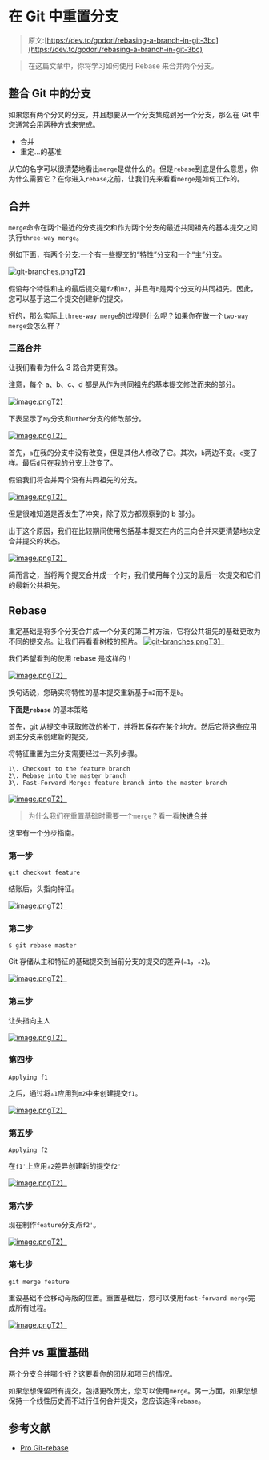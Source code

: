 # 在 Git 中重置分支

> 原文:[https://dev.to/godori/rebasing-a-branch-in-git-3bc](https://dev.to/godori/rebasing-a-branch-in-git-3bc)

> 在这篇文章中，你将学习如何使用 Rebase 来合并两个分支。

## [](#integrating-branches-in-git)整合 Git 中的分支

如果您有两个分叉的分支，并且想要从一个分支集成到另一个分支，那么在 Git 中您通常会用两种方式来完成。

*   合并
*   重定…的基准

从它的名字可以很清楚地看出`merge`是做什么的。但是`rebase`到底是什么意思，你为什么需要它？在你进入`rebase`之前，让我们先来看看`merge`是如何工作的。

## [](#merge)合并

`merge`命令在两个最近的分支提交和作为两个分支的最近共同祖先的基本提交之间执行`three-way merge`。

例如下面，有两个分支:一个有一些提交的“特性”分支和一个“主”分支。

[![git-branches.png](../Images/56d3158b6e8370d9b520011b275de997.png)T2】](https://res.cloudinary.com/practicaldev/image/fetch/s--jII6LUam--/c_limit%2Cf_auto%2Cfl_progressive%2Cq_auto%2Cw_880/https://images.velog.io/post-images/godori/bfb81f20-b147-11e9-a131-ff9a59280693/git-branches.png)

假设每个特性和主的最后提交是`f2`和`m2`，并且有`b`是两个分支的共同祖先。因此，您可以基于这三个提交创建新的提交。

好的，那么实际上`three-way merge`的过程是什么呢？如果你在做一个`two-way merge`会怎么样？

### [](#3way-merge)三路合并

让我们看看为什么 3 路合并更有效。

注意，每个 a、b、c、d 都是从作为共同祖先的基本提交修改而来的部分。

[![image.png](../Images/0cb8c8d299cf84f2708800ced360a81d.png)T2】](https://res.cloudinary.com/practicaldev/image/fetch/s--JNWtKFv2--/c_limit%2Cf_auto%2Cfl_progressive%2Cq_auto%2Cw_880/https://images.velog.io/post-images/godori/cc6dd5f0-b149-11e9-9a09-5b90e5f36c66/image.png)

下表显示了`My`分支和`Other`分支的修改部分。

[![image.png](../Images/9787c8806a444ee27b640164951b9f20.png)T2】](https://res.cloudinary.com/practicaldev/image/fetch/s--2UU-xNFu--/c_limit%2Cf_auto%2Cfl_progressive%2Cq_auto%2Cw_880/https://images.velog.io/post-images/godori/ba58aa60-b14a-11e9-a131-ff9a59280693/image.png)

首先，`a`在我的分支中没有改变，但是其他人修改了它。其次，`b`两边不变。`c`变了样。最后`d`只在我的分支上改变了。

假设我们将合并两个没有共同祖先的分支。

[![image.png](../Images/650e170c9c107a0c84822b067c8d6cc5.png)T2】](https://res.cloudinary.com/practicaldev/image/fetch/s--Tlr4tbkc--/c_limit%2Cf_auto%2Cfl_progressive%2Cq_auto%2Cw_880/https://images.velog.io/post-images/godori/a2ba1b40-b14b-11e9-a131-ff9a59280693/image.png)

但是很难知道是否发生了冲突，除了双方都观察到的 b 部分。

出于这个原因，我们在比较期间使用包括基本提交在内的三向合并来更清楚地决定合并提交的状态。

[![image.png](../Images/63d347fb0192c9c7e915b7a6ab82b6df.png)T2】](https://res.cloudinary.com/practicaldev/image/fetch/s--4M8vzdCr--/c_limit%2Cf_auto%2Cfl_progressive%2Cq_auto%2Cw_880/https://images.velog.io/post-images/godori/2e3c85e0-b14c-11e9-9a09-5b90e5f36c66/image.png)

简而言之，当将两个提交合并成一个时，我们使用每个分支的最后一次提交和它们的最新公共祖先。

## [](#rebase)Rebase

重定基础是将多个分支合并成一个分支的第二种方法，它将公共祖先的基础更改为不同的提交点。让我们再看看树枝的照片。
[![git-branches.png](../Images/d27a1ce77a48e53c8f0aa0a83f4e315c.png)T3】](https://res.cloudinary.com/practicaldev/image/fetch/s--Uoa7Qwh8--/c_limit%2Cf_auto%2Cfl_progressive%2Cq_auto%2Cw_880/https://images.velog.io/post-images/godori/a27c8b20-b14d-11e9-a131-ff9a59280693/git-branches.png)

我们希望看到的使用 rebase 是这样的！

[![image.png](../Images/3911e4f5013143d07e3c8293e92f8417.png)T2】](https://res.cloudinary.com/practicaldev/image/fetch/s--mQh3DfIx--/c_limit%2Cf_auto%2Cfl_progressive%2Cq_auto%2Cw_880/https://images.velog.io/post-images/godori/bf044d70-b2d1-11e9-a332-d525eafa8638/image.png)

换句话说，您确实将特性的基本提交重新基于`m2`而不是`b`。

**下面是`rebase`** 的基本策略

首先，git 从提交中获取修改的补丁，并将其保存在某个地方。然后它将这些应用到主分支来创建新的提交。

将特征重置为主分支需要经过一系列步骤。

```
1\. Checkout to the feature branch
2\. Rebase into the master branch
3\. Fast-Forward Merge: feature branch into the master branch 
```

[![image.png](../Images/88303200a8b17da94f674467b40493bf.png)T2】](https://res.cloudinary.com/practicaldev/image/fetch/s--7jCvXfdv--/c_limit%2Cf_auto%2Cfl_progressive%2Cq_auto%2Cw_880/https://images.velog.io/post-images/godori/6e494040-b15d-11e9-8bdc-2f7c5d6ac42c/image.png)

> 为什么我们在重置基础时需要一个`merge`？看一看[快进合并](https://www.youtube.com/watch?v=_4JdLEhxlBQ)

这里有一个分步指南。

### [](#step-1)第一步

```
git checkout feature 
```

结账后，头指向特征。

[![image.png](../Images/ac4544e0a0a4101c63691b90c0da67f2.png)T2】](https://res.cloudinary.com/practicaldev/image/fetch/s--Kls-fwQf--/c_limit%2Cf_auto%2Cfl_progressive%2Cq_auto%2Cw_880/https://images.velog.io/post-images/godori/174abe40-b15d-11e9-a131-ff9a59280693/image.png)

### [](#step-2)第二步

```
$ git rebase master 
```

Git 存储从主和特征的基础提交到当前分支的提交的差异(`▵1`，`▵2`)。

[![image.png](../Images/2b0b6baed3c4b6da5449804e79ae9b09.png)T2】](https://res.cloudinary.com/practicaldev/image/fetch/s--Q2rCrcrx--/c_limit%2Cf_auto%2Cfl_progressive%2Cq_auto%2Cw_880/https://images.velog.io/post-images/godori/8fa81e80-b15f-11e9-a308-131479da2b82/image.png)

### [](#step-3)第三步

让头指向主人

[![image.png](../Images/5763650baa90e3e0580a9d6473cc6e0c.png)T2】](https://res.cloudinary.com/practicaldev/image/fetch/s--MCEMdBtx--/c_limit%2Cf_auto%2Cfl_progressive%2Cq_auto%2Cw_880/https://images.velog.io/post-images/godori/8b3a3d10-b15f-11e9-a308-131479da2b82/image.png)

### [](#step-4)第四步

```
Applying f1 
```

之后，通过将`▵1`应用到`m2`中来创建提交`f1`。

[![image.png](../Images/6b08551fd73ea8815c3b6f3a7f059977.png)T2】](https://res.cloudinary.com/practicaldev/image/fetch/s--BPIqXYG8--/c_limit%2Cf_auto%2Cfl_progressive%2Cq_auto%2Cw_880/https://images.velog.io/post-images/godori/ade9a210-b15f-11e9-9a9a-0f3d00cfbaf3/image.png)

### [](#step-5)第五步

```
Applying f2 
```

在`f1'`上应用`▵2`差异创建新的提交`f2'`

[![image.png](../Images/59fc91bcc858e921e757ccb0018ed351.png)T2】](https://res.cloudinary.com/practicaldev/image/fetch/s--pT7_YiHS--/c_limit%2Cf_auto%2Cfl_progressive%2Cq_auto%2Cw_880/https://images.velog.io/post-images/godori/f4617d30-b15f-11e9-9a9a-0f3d00cfbaf3/image.png)

### [](#step-6)第六步

现在制作`feature`分支点`f2'`。

[![image.png](../Images/dc8970927c30815b78bc759c2ac3f4f8.png)T2】](https://res.cloudinary.com/practicaldev/image/fetch/s--tMRgxqno--/c_limit%2Cf_auto%2Cfl_progressive%2Cq_auto%2Cw_880/https://images.velog.io/post-images/godori/2429d990-b160-11e9-9a9a-0f3d00cfbaf3/image.png)

### [](#step-7)第七步

```
git merge feature 
```

重设基础不会移动母版的位置。重置基础后，您可以使用`fast-forward merge`完成所有过程。

[![image.png](../Images/0238a44e99cf5079ebf2265634af59b4.png)T2】](https://res.cloudinary.com/practicaldev/image/fetch/s--xnU8gF3x--/c_limit%2Cf_auto%2Cfl_progressive%2Cq_auto%2Cw_880/https://images.velog.io/post-images/godori/b9224b40-b160-11e9-9a9a-0f3d00cfbaf3/image.png)

## [](#merge-vs-rebase)合并 vs 重置基础

两个分支合并哪个好？这要看你的团队和项目的情况。

如果您想保留所有提交，包括更改历史，您可以使用`merge`。另一方面，如果您想保持一个线性历史而不进行任何合并提交，您应该选择`rebase`。

## [](#references)参考文献

*   [Pro Git-rebase](https://git-scm.com/book/en/v2/Git-Branching-Rebasing)
